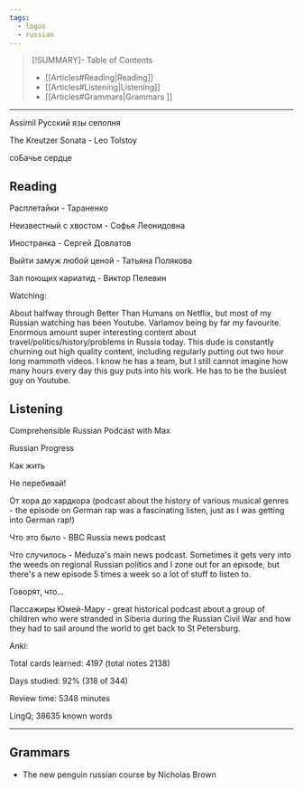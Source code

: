 ```yaml
---
tags:
  - logos
  - russian
---
```


>[!SUMMARY]- Table of Contents
>   - [[Articles#Reading|Reading]]
>   - [[Articles#Listening|Listening]]
>   - [[Articles#Grammars|Grammars ]]

---

Assimil Русский язы селолня

The Kreutzer Sonata - Leo Tolstoy

соБачье сердце


## Reading

Расплетайки - Тараненко

Неизвестный с хвостом - Софья Леонидовна

Иностранка - Сергей Довлатов

Выйти замуж любой ценой - Татьяна Полякова 

Зал поющих кариатид - Виктор Пелевин

Watching:

About halfway through Better Than Humans on Netflix, but most of my Russian watching has been Youtube. Varlamov being by far my favourite. Enormous amount super interesting content about travel/politics/history/problems in Russia today. This dude is constantly churning out high quality content, including regularly putting out two hour long mammoth videos. I know he has a team, but I still cannot imagine how many hours every day this guy puts into his work. He has to be the busiest guy on Youtube.

## Listening

Comprehensible Russian Podcast with Max

Russian Progress

Как жить

Не перебивай!

От хора до хардкора (podcast about the history of various musical genres - the episode on German rap was a fascinating listen, just as I was getting into German rap!)

Что это было - BBC Russia news podcast

Что случилось - Meduza's main news podcast. Sometimes it gets very into the weeds on regional Russian politics and I zone out for an episode, but there's a new episode 5 times a week so a lot of stuff to listen to.

Говорят, что...

Пассажиры Юмей-Мару - great historical podcast about a group of children who were stranded in Siberia during the Russian Civil War and how they had to sail around the world to get back to St Petersburg.

Anki:

Total cards learned: 4197 (total notes 2138)

Days studied: 92% (318 of 344)

Review time: 5348 minutes

LingQ; 38635 known words

---
## Grammars 
- The new penguin russian course by Nicholas Brown